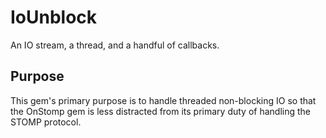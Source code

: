 # IoUnblock

An IO stream, a thread, and a handful of callbacks.

## Purpose

This gem's primary purpose is to handle threaded non-blocking IO so
that the OnStomp gem is less distracted from its primary duty of
handling the STOMP protocol.

